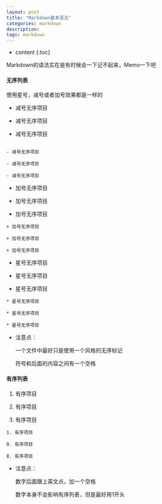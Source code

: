 ```yaml
---
layout: post
title: "Markdown基本语法"
categories: markdown
description: 
tags: markdown
---
```


* content
{:toc}

Markdown的语法实在是有时候会一下记不起来，Memo一下吧




#### 无序列表

使用星号，减号或者加号效果都是一样的

- 减号无序项目

- 减号无序项目

- 减号无序项目

```

- 减号无序项目

- 减号无序项目

- 减号无序项目

```

+ 加号无序项目

+ 加号无序项目

+ 加号无序项目

```
+ 加号无序项目

+ 加号无序项目

+ 加号无序项目
```

* 星号无序项目

* 星号无序项目

* 星号无序项目

```
* 星号无序项目

* 星号无序项目

* 星号无序项目
```

- 注意点：

	一个文件中最好只是使用一个风格的无序标记

	符号和后面的内容之间有一个空格

	


#### 有序列表


1. 有序项目

0. 有序项目

8. 有序项目

```
1. 有序项目

0. 有序项目

8. 有序项目
```

- 注意点：
	
	数字后面跟上英文点，加一个空格
	
	数字本身不会影响有序列表，但是最好用1开头
	

